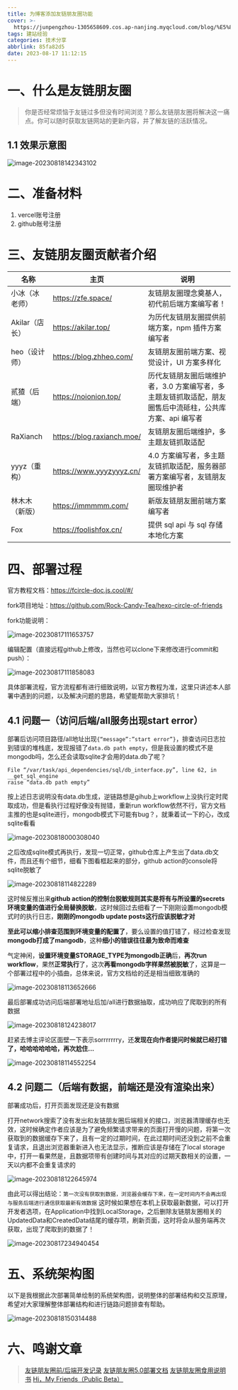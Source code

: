 ```yaml
---
title: 为博客添加友链朋友圈功能
cover: >-
  https://junpengzhou-1305658609.cos.ap-nanjing.myqcloud.com/blog/%E5%8F%AF%E7%88%B1%E9%B8%AD%E5%AD%90%E6%B8%B8%E4%B9%90%E5%9B%AD-cover.webp
tags: 建站经验
categories: 技术分享
abbrlink: 85fa82d5
date: 2023-08-17 11:12:15
---
```


# 一、什么是友链朋友圈 
> 你是否经常烦恼于友链过多但没有时间浏览？那么友链朋友圈将解决这一痛点。你可以随时获取友链网站的更新内容，并了解友链的活跃情况。

## 1.1 效果示意图
![image-20230818142343102](https://junpengzhou-1305658609.cos.ap-nanjing.myqcloud.com/blog/image-20230818142343102.png)

# 二、准备材料

1. vercel账号注册
2. github账号注册

# 三、友链朋友圈贡献者介绍
| 名称           | 主页                       | 说明                                                         |
| -------------- | -------------------------- | ------------------------------------------------------------ |
| 小冰（冰老师） | https://zfe.space/         | 友链朋友圈理念奠基人，初代前后端方案编写者！                 |
| Akilar（店长） | https://akilar.top/        | 为历代友链朋友圈提供前端方案，npm 插件方案编写者             |
| heo（设计师）  | https://blog.zhheo.com/    | 友链朋友圈前端方案、视觉设计，UI 方案多样化                  |
| 贰猹（后端）   | https://noionion.top/      | 历代友链朋友圈后端维护者，3.0 方案编写者，多主题友链抓取适配，朋友圈售后中流砥柱，公共库方案、api 编写者 |
| RaXianch       | https://blog.raxianch.moe/ | 友链朋友圈后端维护，多主题友链抓取适配                       |
| yyyz（重构）   | https://www.yyyzyyyz.cn/   | 4.0 方案编写者，多主题友链抓取适配，服务器部署方案编写者，友链朋友圈现维护者 |
| 林木木（新版） | https://immmmm.com/        | 新版友链朋友圈前端方案编写者                                 |
| Fox            | https://foolishfox.cn/     | 提供 sql api 与 sql 存储本地化方案                           |


# 四、部署过程

官方教程文档：https://fcircle-doc.js.cool/#/

fork项目地址：https://github.com/Rock-Candy-Tea/hexo-circle-of-friends

fork功能说明：

![image-20230817111653757](https://junpengzhou-1305658609.cos.ap-nanjing.myqcloud.com/blog/image-20230817111653757.png)

编辑配置（直接远程github上修改，当然也可以clone下来修改进行commit和push）：

![image-20230817111858083](https://junpengzhou-1305658609.cos.ap-nanjing.myqcloud.com/blog/image-20230817111858083.png)



具体部署流程，官方流程都有进行细致说明，以官方教程为准，这里只讲述本人部署中遇到的问题，以及解决问题的思路，希望能帮助大家排坑！

## 4.1 问题一（访问后端/all服务出现start error）

部署后访问项目路径/all地址出现`{“message”:”start error”}`，排查访问日志拉到错误的堆栈底，发现报错了`data.db path empty`，但是我设置的模式不是mongodb吗，怎么还会读取sqlite才会用的data.db了呢？
```log
File “/var/task/api_dependencies/sql/db_interface.py”, line 62, in __get_sql_engine
raise “data.db path empty”
```
按上述日志说明没有data.db生成，逆链路想是gihub上workflow上没执行定时爬取成功，但是看执行过程好像没有抛错，重新run workflow依然不行，官方文档主推的也是sqlite进行，mongodb模式下可能有bug？，就秉着试一下的心，改成sqlite看看

![image-20230818000308040](https://junpengzhou-1305658609.cos.ap-nanjing.myqcloud.com/blog/image-20230818000308040.png)

之后改成sqlite模式再执行，发现一切正常，github仓库上产生出了data.db文件，而且还有个细节，细看下图看框起来的部分，github action的console将sqlite脱敏了

![image-20230818114822289](https://junpengzhou-1305658609.cos.ap-nanjing.myqcloud.com/blog/image-20230818114822289.png)

这时候反推出来**github action的控制台脱敏规则其实是将有与所设置的secrets环境变量的值进行全局替换脱敏**，这时候回过去细看了一下刚刚设置mongodb模式时的执行日志，**刚刚的mongodb update posts这行应该脱敏才对**

**至此可以缩小排查范围到环境变量的配置了**，要么设置的值打错了，经过检查发现**mongodb打成了mangodb**，这种**细小的错误往往最为致命而难查**

气定神闲，**设置环境变量STORAGE_TYPE为mongodb正确**后，**再次run workflow**，果然**正常执行**了，这次**再看mongodb字样果然被脱敏**了，这算是一个部署过程中的小插曲，总体来说，官方文档给的还是相当细致准确的

![image-20230818113652666](https://junpengzhou-1305658609.cos.ap-nanjing.myqcloud.com/blog/image-20230818113652666.png)

最后部署成功访问后端部署地址后加/all进行数据抽取，成功响应了爬取到的所有数据

![image-20230818124238017](https://junpengzhou-1305658609.cos.ap-nanjing.myqcloud.com/blog/image-20230818124238017.png)


赶紧去博主评论区面壁一下表示sorrrrrrry，还**发现在向作者提问时候就已经打错了，哈哈哈哈哈哈，再次尬住...**

![image-20230818114552254](https://junpengzhou-1305658609.cos.ap-nanjing.myqcloud.com/blog/image-20230818114552254.png)

## 4.2 问题二（后端有数据，前端还是没有渲染出来）
部署成功后，打开页面发现还是没有数据

打开network搜索了没有发出和友链朋友圈后端相关的接口，浏览器清理缓存也无效，这时候确定作者应该是为了避免频繁请求带来的页面打开慢的问题，将第一次获取到的数据缓存下来了，且有一定的过期时间，在此过期时间还没到之前不会重复请求，且退出浏览器重新进入也无法显示，推断应该是存储在了local storage中，打开一看果然是，且数据项带有创建时间与其对应的过期天数相关的设置，一天以内都不会重复请求的

![image-20230818122645974](https://junpengzhou-1305658609.cos.ap-nanjing.myqcloud.com/blog/image-20230818122645974.png)

由此可以得出结论：`第一次没有获取到数据，浏览器会缓存下来，在一定时间内不会再出现与服务后端进行通信获取最新有效数据`
这时候如果想在本机上获取最新数据，可以打开开发者选项，在Application中找到LocalStorage，之后删除友链朋友圈相关的UpdatedData和CreatedData结尾的缓存项，刷新页面，这时将会从服务端再次获取，出现了爬取到的数据了！

![image-20230817234940454](https://junpengzhou-1305658609.cos.ap-nanjing.myqcloud.com/blog/image-20230817234940454.png)

# 五、系统架构图

以下是我根据此次部署简单绘制的系统架构图，说明整体的部署结构和交互原理，希望对大家理解整体部署结构和进行链路问题排查有帮助。

![image-20230818150314488](https://junpengzhou-1305658609.cos.ap-nanjing.myqcloud.com/blog/image-20230818150314488.png)

# 六、鸣谢文章

> [友链朋友圈前/后端开发记录](https://www.yyyzyyyz.cn/posts/9b5ab1e3eb29/)
> [友链朋友圈5.0部署文档](https://fcircle-doc.yyyzyyyz.cn/)
> [友链朋友圈食用说明书](https://noionion.top/47095)
> [Hi，My Friends（Public Beta）](https://immmmm.com/hi-friends-circle/)
